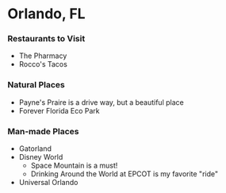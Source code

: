 # Orlando, FL

### Restaurants to Visit
- The Pharmacy
- Rocco's Tacos

### Natural Places
- Payne's Praire is a drive way, but a beautiful place
- Forever Florida Eco Park

### Man-made Places
- Gatorland
- Disney World
  - Space Mountain is a must!
  - Drinking Around the World at EPCOT is my favorite "ride"
- Universal Orlando
